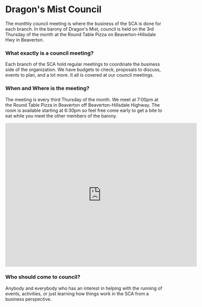 <script type="application/json">
{
    "title": "Dragon's Mist Council",
    "rrule": {
        "freq": "monthly",
        "count": 5,
        "dtstart": "2022-09-15T19:00:00"
      },
    "description": "",
    "subtitle": "",
    "published": "",
    "tags": [
    ],
    "branch": "Dragon's Mist",
    "location": {
        "name": "",
        "address": {
            "line1": "",
            "city": "",
            "state": "",
            "postal": ""
        }
    },           
    "type": "Meeting"
}
</script>

# Dragon's Mist Council

The monthly council meeting is where the business of the SCA is done for each branch.
In the barony of Dragon's Mist, council is held on the 3rd Thursday of the month at
the Round Table Pizza on Beaverton-Hillsdale Hwy in Beaverton.

### What exactly is a council meeting?

Each branch of the SCA hold regular meetings to coordinate the business side of the organization.
We have budgets to check, proposals to discuss, events to plan, and a lot more. It all is covered
at our council meetings.

### When and Where is the meeting?

The meeting is every third Thursday of the month. We meet at 7:00pm at the Round Table Pizza in
Beaverton off Beaverton-Hillsdale Highway. The room is available starting at 6:30pm so feel free 
come early to get a bite to eat while you meet the other members of the barony.

<iframe src="https://www.google.com/maps/embed?pb=!1m18!1m12!1m3!1d89487.8155965663!2d-122.92298034062499!3d45.50012857901921!2m3!1f0!2f0!3f0!3m2!1i1024!2i768!4f13.1!3m3!1m2!1s0x54950c04fe966cd5%3A0x2f35f51acc0020bc!2sRound%20Table%20Pizza!5e0!3m2!1sen!2sus!4v1662866640394!5m2!1sen!2sus" width="600" height="450" style="border:0;" allowfullscreen="" loading="lazy" referrerpolicy="no-referrer-when-downgrade"></iframe>

### Who should come to council?
 Anybody and everybody who has an interest in helping with the running of events, activities, 
 or just learning how things work in the SCA from a business perspective.

